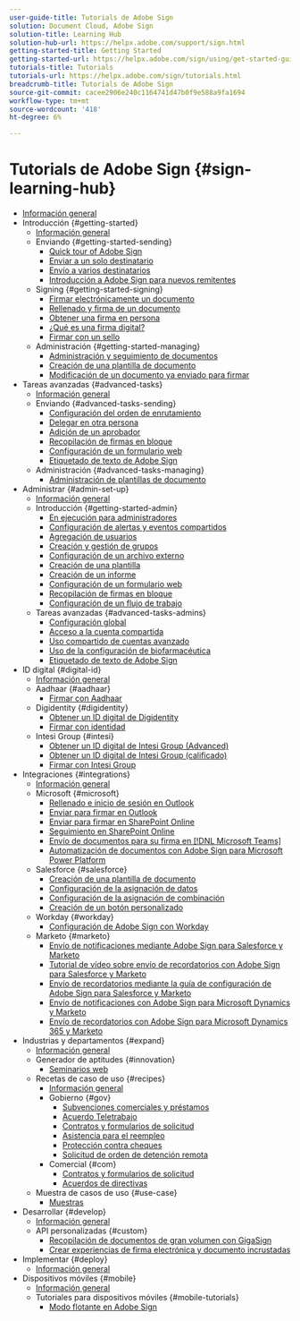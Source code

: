 ```yaml
---
user-guide-title: Tutorials de Adobe Sign
solution: Document Cloud, Adobe Sign
solution-title: Learning Hub
solution-hub-url: https://helpx.adobe.com/support/sign.html
getting-started-title: Getting Started
getting-started-url: https://helpx.adobe.com/sign/using/get-started-guide.html
tutorials-title: Tutorials
tutorials-url: https://helpx.adobe.com/sign/tutorials.html
breadcrumb-title: Tutorials de Adobe Sign
source-git-commit: cacee2906e240c1164741d47b0f9e588a9fa1694
workflow-type: tm+mt
source-wordcount: '418'
ht-degree: 6%

---
```



# Tutorials de Adobe Sign {#sign-learning-hub}

+ [Información general](overview.md)
+ Introducción {#getting-started}
   + [Información general](sign-beginner-tutorials/beginner-users-overview.md)
   + Enviando {#getting-started-sending}
      + [Quick tour of Adobe Sign](sign-beginner-tutorials/quick-tour.md)
      + [Enviar a un solo destinatario](sign-beginner-tutorials/send-to-single-recipient.md)
      + [Envío a varios destinatarios](sign-beginner-tutorials/send-to-multiple-recipients.md)
      + [Introducción a Adobe Sign para nuevos remitentes](sign-beginner-tutorials/new-sender.md)
   + Signing {#getting-started-signing}
      + [Firmar electrónicamente un documento](sign-beginner-tutorials/electronically-sign-a-document.md)
      + [Rellenado y firma de un documento](sign-beginner-tutorials/fill-and-sign.md)
      + [Obtener una firma en persona](sign-beginner-tutorials/sign-in-person.md)
      + [¿Qué es una firma digital?](sign-beginner-tutorials/sign-with-a-digital-signature.md)
      + [Firmar con un sello](sign-beginner-tutorials/sign-with-a-stamp.md)
   + Administración {#getting-started-managing}
      + [Administración y seguimiento de documentos](sign-beginner-tutorials/manage-and-track.md)
      + [Creación de una plantilla de documento](https://experienceleague.adobe.com/docs/document-cloud-learn/sign-learning-hub/admin-set-up/getting-started-admin/create-a-template.html)
      + [Modificación de un documento ya enviado para firmar](sign-beginner-tutorials/modify-in-flight.md)
+ Tareas avanzadas {#advanced-tasks}
   + [Información general](sign-advanced-users/advanced-users-overview.md)
   + Enviando {#advanced-tasks-sending}
      + [Configuración del orden de enrutamiento](sign-advanced-users/setting-up-routing.md)
      + [Delegar en otra persona](sign-advanced-users/delegate-signature.md)
      + [Adición de un aprobador](sign-advanced-users/add-an-approver.md)
      + [Recopilación de firmas en bloque](https://experienceleague.adobe.com/docs/document-cloud-learn/sign-learning-hub/admin-set-up/getting-started-admin/megasign.html)
      + [Configuración de un formulario web](https://experienceleague.adobe.com/docs/document-cloud-learn/sign-learning-hub/admin-set-up/getting-started-admin/webform.html)
      + [Etiquetado de texto de Adobe Sign](https://experienceleague.adobe.com/docs/document-cloud-learn/sign-learning-hub/admin-set-up/advanced-tasks-admins/adobe-sign-text-tagging.html)
   + Administración {#advanced-tasks-managing}
      + [Administración de plantillas de documento](sign-advanced-users/edit-a-template.md)
+ Administrar {#admin-set-up}
   + [Información general](admin/intro-admin-overview.md)
   + Introducción {#getting-started-admin}
      + [En ejecución para administradores](admin/up-and-running-admin.md)
      + [Configuración de alertas y eventos compartidos](admin/set-up-shared-events-and-alert.md)
      + [Agregación de usuarios](admin/add-users-to-your-account.md)
      + [Creación y gestión de grupos](admin/create-and-manage-groups.md)
      + [Configuración de un archivo externo](admin/set-up-your-external-archive.md)
      + [Creación de una plantilla](sign-advanced-users/create-a-template.md)
      + [Creación de un informe](admin/create-a-report.md)
      + [Configuración de un formulario web](sign-advanced-users/webform.md)
      + [Recopilación de firmas en bloque](sign-advanced-users/megasign.md)
      + [Configuración de un flujo de trabajo](admin/building-a-custom-workflow.md)
   + Tareas avanzadas {#advanced-tasks-admins}
      + [Configuración global](admin/learn-about-global-settings.md)
      + [Acceso a la cuenta compartida](admin/share-account-access.md)
      + [Uso compartido de cuentas avanzado](admin/advanced-account-sharing.md)
      + [Uso de la configuración de biofarmacéutica](admin/use-bio-pharma-settings.md)
      + [Etiquetado de texto de Adobe Sign](sign-advanced-users/adobe-sign-text-tagging.md)
+ ID digital {#digital-id}
   + [Información general](digitalid/digitalid-overview.md)
   + Aadhaar {#aadhaar}
      + [Firmar con Aadhaar](digitalid/aadhaar-sign.md)
   + Digidentity {#digidentity}
      + [Obtener un ID digital de Digidentity](digitalid/digidentity-reg.md)
      + [Firmar con identidad](digitalid/digidentity-sign.md)
   + Intesi Group {#intesi}
      + [Obtener un ID digital de Intesi Group (Advanced)](digitalid/intesi-advanced.md)
      + [Obtener un ID digital de Intesi Group (calificado)](digitalid/intesi-qualified.md)
      + [Firmar con Intesi Group](digitalid/intesi-sign.md)
+ Integraciones {#integrations}
   + [Información general](integrations/integrations-overview.md)
   + Microsoft {#microsoft}
      + [Rellenado e inicio de sesión en Outlook](integrations/fill-and-sign-doc-microsoft-outlook.md)
      + [Enviar para firmar en Outlook](integrations/send-for-signature-with-outlook.md)
      + [Enviar para firmar en SharePoint Online](integrations/send-for-signature-with-sharepoint-online.md)
      + [Seguimiento en SharePoint Online](integrations/track-an-agreement-with-sharepoint-online.md)
      + [Envío de documentos para su firma en [!DNL Microsoft Teams]](integrations/adobe-sign-teams-mortgage.md)
      + [Automatización de documentos con Adobe Sign para Microsoft Power Platform](integrations/documentautomation.md)
   + Salesforce {#salesforce}
      + [Creación de una plantilla de documento](integrations/create-an-agreement-template.md)
      + [Configuración de la asignación de datos](integrations/set-up-data-mapping.md)
      + [Configuración de la asignación de combinación](integrations/set-up-merging-map.md)
      + [Creación de un botón personalizado](integrations/create-a-custom-button.md)
   + Workday {#workday}
      + [Configuración de Adobe Sign con Workday](integrations/workday.md)
   + Marketo {#marketo}
      + [Envío de notificaciones mediante Adobe Sign para Salesforce y Marketo](integrations/marketo-salesforce-sms.md)
      + [Tutorial de vídeo sobre envío de recordatorios con Adobe Sign para Salesforce y Marketo](integrations/marketo-salesforce-reminder-video.md)
      + [Envío de recordatorios mediante la guía de configuración de Adobe Sign para Salesforce y Marketo](integrations/marketo-salesforce-reminder.md)
      + [Envío de notificaciones con Adobe Sign para Microsoft Dynamics y Marketo](integrations/marketo-dynamics-sms.md)
      + [Envío de recordatorios con Adobe Sign para Microsoft Dynamics 365 y Marketo](integrations/marketo-dynamics-reminder.md)
+ Industrias y departamentos {#expand}
   + [Información general](sign-usecase/expand-inspire-overview.md)
   + Generador de aptitudes {#innovation}
      + [Seminarios web](sign-usecase/innovation-series.md)
   + Recetas de caso de uso {#recipes}
      + [Información general](sign-usecase/recipes.md)
      + Gobierno {#gov}
         + [Subvenciones comerciales y préstamos](sign-usecase/usecasegovgrants.md)
         + [Acuerdo Teletrabajo](sign-usecase/usecasegovtelework.md)
         + [Contratos y formularios de solicitud](sign-usecase/usecasegovcontracts.md)
         + [Asistencia para el reempleo](sign-usecase/usecasegovreemployment.md)
         + [Protección contra cheques](sign-usecase/usecasegovpaycheck.md)
         + [Solicitud de orden de detención remota](sign-usecase/usecasegovremote.md)
      + Comercial {#com}
         + [Contratos y formularios de solicitud](sign-usecase/usecasecomcontracts.md)
         + [Acuerdos de directivas](sign-usecase/usecasecompolicy.md)
   + Muestra de casos de uso {#use-case}
      + [Muestras](sign-usecase/use-case-showcase.md)
+ Desarrollar {#develop}
   + [Información general](develop/develop-overview.md)
   + API personalizadas {#custom}
      + [Recopilación de documentos de gran volumen con GigaSign](develop/gigasign.md)
      + [Crear experiencias de firma electrónica y documento incrustadas](develop/embeddedesignature.md)
+ Implementar {#deploy}
   + [Información general](deploy-overview.md)
+ Dispositivos móviles {#mobile}
   + [Información general](mobile/mobile-overview.md)
   + Tutoriales para dispositivos móviles {#mobile-tutorials}
      + [Modo flotante en Adobe Sign](mobile/liquidmode.md)
